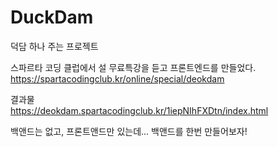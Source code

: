 # DuckDam
덕담 하나 주는 프로젝트  

스파르타 코딩 클럽에서 설 무료특강을 듣고 프론트엔드를 만들었다.
https://spartacodingclub.kr/online/special/deokdam  

결과물  
https://deokdam.spartacodingclub.kr/1iepNIhFXDtn/index.html  

백앤드는 없고, 프론트앤드만 있는데...
백앤드를 한번 만들어보자!


